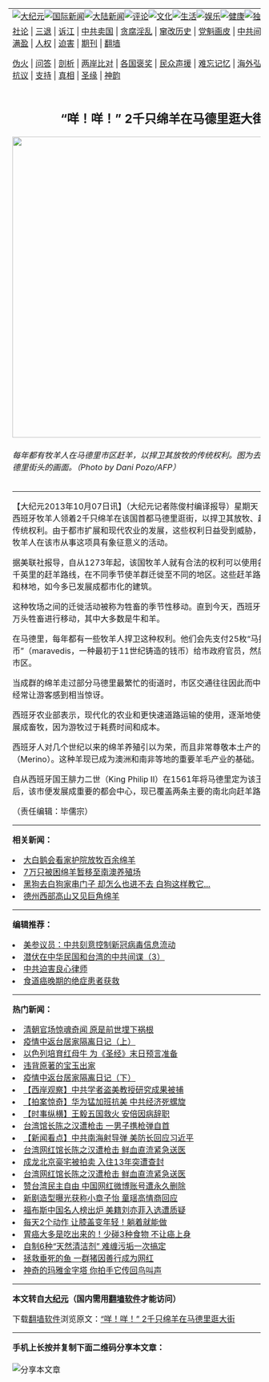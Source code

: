 <a name="1" id="1" target="_blank"></a><span id="1"></span>
<table align=center border="0"><tr><td colspan="2" VALIGN=TOP><a href="https://github.com/bhtakl332/djy/blob/master/gb/nsc413.md#1"><img src="https://raw.githubusercontent.com/bhtakl332/www/master/t/djy/1.jpg" title="大纪元"></a><a href="https://github.com/bhtakl332/djy/blob/master/gb/n24hr.md#1"><img src="https://raw.githubusercontent.com/bhtakl332/www/master/t/djy/3.jpg" title="国际新闻"></a><a href="https://github.com/bhtakl332/djy/blob/master/gb/nsc413.md#1"><img src="https://raw.githubusercontent.com/bhtakl332/www/master/t/djy/4.jpg" title="大陆新闻"></a><a href="https://github.com/bhtakl332/djy/blob/master/gb/news392.md#1"><img src="https://raw.githubusercontent.com/bhtakl332/www/master/t/djy/5.jpg" title="评论"></a><a href="https://github.com/bhtakl332/djy/blob/master/gb/news2007.md#1"><img src="https://raw.githubusercontent.com/bhtakl332/www/master/t/djy/6.jpg" title="文化"></a><a href="https://github.com/bhtakl332/djy/blob/master/gb/news2008.md#1"><img src="https://raw.githubusercontent.com/bhtakl332/www/master/t/djy/7.jpg" title="生活"></a><a href="https://github.com/bhtakl332/djy/blob/master/gb/ncyule.md#1"><img src="https://raw.githubusercontent.com/bhtakl332/www/master/t/djy/8.jpg" title="娱乐"></a><a href="https://github.com/bhtakl332/djy/blob/master/gb/nsc1002.md#1"><img src="https://raw.githubusercontent.com/bhtakl332/www/master/t/djy/9.jpg" title="健康"><a href="https://github.com/bhtakl332/djy/blob/master/gb/nf6092.md#1"><img src="https://raw.githubusercontent.com/bhtakl332/www/master/t/djy/10a.jpg" title="独家"></a><a href="https://github.com/bhtakl332/djy/blob/master/gb/nf4514.md#1"><img src="https://raw.githubusercontent.com/bhtakl332/www/master/t/djy/12a.jpg" title="头条"></a></td></tr>
<tr><td colspan="2" VALIGN=TOP><a target="_blank" href="https://github.com/bhtakl332/djy/blob/master/gb/9p.md#1">社论</a> | <a target="_blank" href="https://github.com/bhtakl332/djy/blob/master/gb/nf5657.md#1">三退</a> | <a target="_blank" href="https://github.com/bhtakl332/djy/blob/master/gb/nf6124.md#1">诉江</a> | <a target="_blank" href="https://github.com/bhtakl332/djy/blob/master/gb/nf1176117.md#1">中共卖国</a> | <a target="_blank" href="https://github.com/bhtakl332/djy/blob/master/gb/nf5773.md#1">贪腐淫乱</a> | <a target="_blank" href="https://github.com/bhtakl332/djy/blob/master/gb/nf1176115.md#1">窜改历史</a> | <a target="_blank" href="https://github.com/bhtakl332/djy/blob/master/gb/nf1176107.md#1">党魁画皮</a> | <a target="_blank" href="https://github.com/bhtakl332/djy/blob/master/gb/nf1320400.md#1">中共间谍</a> | <a target="_blank" href="https://github.com/bhtakl332/djy/blob/master/gb/nf1176114.md#1">破坏传统</a> | <a target="_blank" href="https://github.com/bhtakl332/ntdtv/blob/master/gb/prog447_1.md#1">恶贯满盈</a> | <a target="_blank" href="https://github.com/bhtakl332/djy/blob/master/gb/ncid278.md#1">人权</a> | <a target="_blank" href="https://github.com/bhtakl332/djy/blob/master/gb/nf1176111.md#1">迫害</a> | <a target="_blank" href="https://gitlab.com/szzdlab/mh-qikan/blob/master/README.md#1">期刊</a> | <a target="_blank" href="https://github.com/bhtakl332/www/blob/master/README.md?zsrh#8">翻墙</a></p><p><a target="_blank" href="https://github.com/bhtakl332/djy/blob/master/gb/nf5562.md#1">伪火</a> | <a target="_blank" href="https://github.com/bhtakl332/djy/blob/master/gb/nf4378.md#1">问答</a> | <a target="_blank" href="https://github.com/bhtakl332/djy/blob/master/gb/nf5792.md#1">剖析</a> | <a target="_blank" href="https://github.com/bhtakl332/djy/blob/master/gb/nf5735.md#1">两岸比对</a> | <a target="_blank" href="https://github.com/bhtakl332/djy/blob/master/gb/nf6119.md#1">各国褒奖</a> | <a target="_blank" href="https://github.com/bhtakl332/djy/blob/master/gb/nf6120.md#1">民众声援</a> | <a target="_blank" href="https://github.com/bhtakl332/djy/blob/master/gb/nf1188594.md#1">难忘记忆</a> | <a target="_blank" href="https://github.com/bhtakl332/djy/blob/master/gb/nf3180.md#1">海外弘传</a> | <a target="_blank" href="https://github.com/bhtakl332/djy/blob/master/gb/nf5410.md#1">万人上访</a> | <a target="_blank" href="https://github.com/bhtakl332/ntdtv/blob/master/gb/prog1530_1.md#1">和平抗议</a> | <a target="_blank" href="https://github.com/bhtakl332/djy/blob/master/gb/nf4386.md#1">支持</a> | <a target="_blank" href="https://github.com/bhtakl332/djy/blob/master/gb/nf4389.md#1">真相</a> | <a target="_blank" href="https://github.com/bhtakl332/djy/blob/master/gb/nf5790.md#1">圣缘</a> | <a target="_blank" href="https://github.com/bhtakl332/djy/blob/master/gb/nf4786.md#1">神韵</a></td></tr>
<tr><td VALIGN=TOP width="626"><h2 align=center>“咩！咩！” 2千只绵羊在马德里逛大街</h2>
<img width="600" src="https://i.epochtimes.com/assets/uploads/2013/10/1310070740111664-600x400.jpg" />
<h6>每年都有牧羊人在马德里市区赶羊，以捍卫其放牧的传统权利。图为去年羊群横扫马德里街头的画面。（Photo by Dani Pozo/AFP）
</h6>
<hr>
	<p>【大纪元2013年10月07日讯】（大纪元记者陈俊村编译报导）星期天（10月6日），<ahref="https://github.com/bhtakl332/djy/blob/master/gb/tag/%E8%A5%BF%E7%8F%AD%E7%89%99.md#1">西班牙</a>牧羊人领着2千只<ahref="https://github.com/bhtakl332/djy/blob/master/gb/tag/%E7%BB%B5%E7%BE%8A.md#1">绵羊</a>在该国首都马德里逛街，以捍卫其放牧、赶羊和迁徙的传统权利。由于都市扩展和现代农业的发展，这些权利日益受到威胁，每年都有一些牧羊人在该市从事这项具有象征意义的活动。</p>
<p>据美联社报导，自从1273年起，该国牧羊人就有合法的权利可以使用各地大约7万8千英里的赶羊路线，在不同季节使羊群迁徙至不同的地区。这些赶羊路线之间的野地和林地，如今多已发展成都市化的建筑。</p>
<p>这种牧场之间的迁徙活动被称为牲畜的季节性移动。直到今天，<ahref="https://github.com/bhtakl332/djy/blob/master/gb/tag/%E8%A5%BF%E7%8F%AD%E7%89%99.md#1">西班牙</a>每年仍有100万头牲畜进行移动，其中大多数是牛和羊。</p>
<p>在马德里，每年都有一些牧羊人捍卫这种权利。他们会先支付25枚“马拉维地币”（maravedis，一种最初于11世纪铸造的钱币）给市政府官员，然后让羊群通过市区。</p>
<p>当成群的<ahref="https://github.com/bhtakl332/djy/blob/master/gb/tag/%E7%BB%B5%E7%BE%8A.md#1">绵羊</a>走过部分马德里最繁忙的街道时，市区交通往往因此而中断。这些画面经常让游客感到相当惊讶。</p>
<p>西班牙农业部表示，现代化的农业和更快速道路运输的使用，逐渐地使牲畜的养殖发展成畜牧，因为游牧过于耗费时间和成本。</p>
<p>西班牙人对几个世纪以来的绵羊养殖引以为荣，而且非常尊敬本土产的美丽诺羊（Merino）。这种羊现已成为澳洲和南非等地的重要羊毛产业的基础。</p>
<p>自从西班牙国王腓力二世（King Philip II）在1561年将马德里定为该王朝的首都之后，该市便发展成重要的都会中心，现已覆盖两条主要的南北向赶羊路线。</p>
<p>（责任编辑：毕儒宗）</p>
<p><a width="420" b="315" src="//www.youtube.com/embed/cfDh0Nqfeyo?rel=0" frameborder="0" allowfullscreen></a></p>
	
<hr>


<strong>相关新闻：</strong>
<li><a href="https://github.com/bhtakl332/djy/blob/master/gb/7/9/30/n1851484.md#1">大白鹅会看家护院放牧百余绵羊</a></li>
<li><a href="https://github.com/bhtakl332/djy/blob/master/gb/11/8/29/n3357743.md#1">7万只被困绵羊暂移至南澳养殖场</a></li>
<li><a href="https://github.com/bhtakl332/djy/blob/master/gb/11/9/30/n3387923.md#1">黑狗去白狗家串门子  却怎么也进不去 白狗这样教它...</a></li>
<li><a href="https://github.com/bhtakl332/djy/blob/master/gb/12/1/7/n3479453.md#1">德州西部高山又见巨角绵羊</a></li>
<hr>


<strong>编辑推荐：</strong>
<li><a href="https://github.com/onzhi266/djy/blob/master/gb/20/2/22/n11887949.md#1">美参议员：中共刻意控制新冠病毒信息流动</a></li>
<li><a href="https://github.com/tsiac2612/djy/blob/master/gb/18/10/25/n10809395.md#1" target="_blank">潜伏在中华民国和台湾的中共间谍（3）</a></li><li><a href="https://github.com/bhtakl332/djy/blob/master/gb/9/2/9/n2422991.md?dfh#1" target="_blank">中共迫害良心律师</a></li><li><a href="https://github.com/tsiac2612/djy/blob/master/gb/16/3/15/n4663033.md#1" target="_blank">食道癌晚期的绝症患者获救</a></li>
<hr>

<strong>热门新闻：</strong>
<li><a href="https://github.com/bhtakl332/djy/blob/master/gb/20/8/23/n12352151.md#1">清朝官场惊魂奇闻 原是前世埋下祸根</a></li>
<li><a href="https://github.com/bhtakl332/djy/blob/master/gb/20/8/24/n12353266.md#1">疫情中返台居家隔离日记（上）</a></li>
<li><a href="https://github.com/bhtakl332/djy/blob/master/gb/20/8/24/n12353478.md#1">以色列培育红母牛 为《圣经》末日预言准备</a></li>
<li><a href="https://github.com/bhtakl332/djy/blob/master/gb/20/6/29/n12218273.md#1">违背原著的宝玉出家</a></li>
<li><a href="https://github.com/bhtakl332/djy/blob/master/gb/20/8/24/n12353259.md#1">疫情中返台居家隔离日记（下）</a></li>
<li><a href="https://github.com/bhtakl332/djy/blob/master/gb/20/8/29/n12365800.md#1">【西岸观察】中共学者盗美教授研究成果被捕</a></li>
<li><a href="https://github.com/bhtakl332/djy/blob/master/gb/20/8/29/n12365852.md#1">【拍案惊奇】华为猛加班抗美 中共经济死螺旋</a></li>
<li><a href="https://github.com/bhtakl332/djy/blob/master/gb/20/8/28/n12365058.md#1">【时事纵横】王毅五国救火 安倍因病辞职</a></li>
<li><a href="https://github.com/bhtakl332/djy/blob/master/gb/20/8/27/n12362618.md#1">台湾馆长陈之汉遭枪击 一男子携枪弹自首</a></li>
<li><a href="https://github.com/bhtakl332/djy/blob/master/gb/20/8/26/n12359708.md#1">【新闻看点】中共南海射导弹 美防长回应习近平</a></li>
<li><a href="https://github.com/bhtakl332/djy/blob/master/gb/20/8/27/n12362745.md#1">台湾网红馆长陈之汉遭枪击 鲜血直流紧急送医</a></li>
<li><a href="https://github.com/bhtakl332/djy/blob/master/gb/20/8/28/n12365016.md#1">成龙北京豪宅被拍卖 入住13年突遭查封</a></li>
<li><a href="https://github.com/bhtakl332/djy/blob/master/gb/20/8/27/n12362745.md#1">台湾网红馆长陈之汉遭枪击 鲜血直流紧急送医</a></li>
<li><a href="https://github.com/bhtakl332/djy/blob/master/gb/20/8/27/n12362251.md#1">赞台湾民主自由 中国网红微博账号遭永久删除</a></li>
<li><a href="https://github.com/bhtakl332/djy/blob/master/gb/20/8/26/n12359533.md#1">新剧造型曝光获称小章子怡 童瑶高情商回应</a></li>
<li><a href="https://github.com/bhtakl332/djy/blob/master/gb/20/8/27/n12362661.md#1">福布斯中国名人榜出炉 美籍刘亦菲入选遭质疑</a></li>
<li><a href="https://github.com/bhtakl332/djy/blob/master/gb/20/8/26/n12359296.md#1">每天2个动作 让膝盖变年轻！躺着就能做</a></li>
<li><a href="https://github.com/bhtakl332/djy/blob/master/gb/20/8/26/n12359464.md#1">胃癌大多是吃出来的！少碰3种食物 不让癌上身</a></li>
<li><a href="https://github.com/bhtakl332/djy/blob/master/gb/20/8/26/n12357679.md#1">自制6种“天然清洁剂” 难缠污垢一次搞定</a></li>
<li><a href="https://github.com/bhtakl332/djy/blob/master/gb/20/8/28/n12363346.md#1">拯救垂死的鱼 一群猪因善行成为网红</a></li>
<li><a href="https://github.com/bhtakl332/djy/blob/master/gb/20/8/26/n12358494.md#1">神奇的玛雅金字塔 你拍手它传回鸟叫声</a></li>
<hr>

<strong>本文转自<a href="https://www.epochtimes.com">大纪元</a>（国内需用<a href="https://github.com/bhtakl332/www/blob/master/README.md#8">翻墙软件</a>才能访问）</strong><p>下载<a href="https://github.com/bhtakl332/www/blob/master/README.md#8">翻墙软件</a>浏览原文：<a href="https://www.epochtimes.com/gb/13/10/7/n3981240.htm">“咩！咩！” 2千只绵羊在马德里逛大街</a></p><hr>

<strong>手机上长按并复制下面二维码分享本文章：</strong><br><br><img src="http://www.szzd.org/v.php?action=qrcode&url=https://github.com/bhtakl332/djy/blob/master/gb/13/10/7/n3981240.md%231" title="分享本文章"></td><td VALIGN=TOP><a href="https://github.com/bhtakl332/djy/blob/master/gb/16/1/21/n4622075.md?dfh#1" target="_blank"><img src="https://raw.githubusercontent.com/bhtakl332/djy/master/gb/300/wei-f1.jpg" title="中共的伪火骗局"  alt="中共的伪火骗局"></a><br><a href="https://github.com/bhtakl332/www/blob/master/README.md?dfh#9" target="_blank"><img src="https://raw.githubusercontent.com/bhtakl332/djy/master/gb/300/yong-h.jpg" title="永恒的见证"  alt="永恒的见证"></a><br><a href="https://github.com/bhtakl332/djy/blob/master/gb/13/9/29/n3974789.md?dfh#1" target="_blank"><img src="https://raw.githubusercontent.com/bhtakl332/djy/master/gb/300/shang-lnz.jpg" title="善良女子被中共投男牢"  alt="善良女子被中共投男牢"></a><br><a href="https://github.com/bhtakl332/djy/blob/master/gb/16/3/16/n4663449.md?dfh#1" target="_blank"><img src="https://raw.githubusercontent.com/bhtakl332/djy/master/gb/300/huo-z3.jpg" title="警卫目击活摘器官"  alt="警卫目击活摘器官"></a><br><a href="https://github.com/bhtakl332/djy/blob/master/gb/16/8/7/n8177641.md?dfh#1" target="_blank"><img src="https://raw.githubusercontent.com/bhtakl332/djy/master/gb/300/huo-z4.jpg" title="证人描述活摘恐怖"  alt="证人描述活摘恐怖"></a><br><a href="https://github.com/bhtakl332/djy/blob/master/gb/10/4/19/n2881569.md?dfh#1" target="_blank"><img src="https://raw.githubusercontent.com/bhtakl332/djy/master/gb/300/huo-z1.jpg" title="揭开活摘器官黑幕"  alt="揭开活摘器官黑幕"></a><br><a href="https://github.com/bhtakl332/djy/blob/master/gb/10/11/7/n3077476.md?dfh#1" target="_blank"><img src="https://raw.githubusercontent.com/bhtakl332/djy/master/gb/300/ma-ks.jpg" title="马克思的成魔之路"  alt="马克思的成魔之路"></a><br><a href="https://github.com/bhtakl332/djy/blob/master/gb/14/6/9/n4173977.md?dfh#1" target="_blank"><img src="https://raw.githubusercontent.com/bhtakl332/djy/master/gb/300/chang-zs.jpg" title="藏字石 蕴天机"  alt="藏字石 蕴天机"></a><br><a href="https://github.com/bhtakl332/djy/blob/master/gb/18/5/10/n10381511.md?dfh#1" target="_blank"><img src="https://raw.githubusercontent.com/bhtakl332/djy/master/gb/300/st1.jpg" title="关注3亿人三退"  alt="关注3亿人三退"></a><br><a href="https://github.com/bhtakl332/djy/blob/master/gb/18/3/21/n10237682.md?dfh#1" target="_blank"><img src="https://raw.githubusercontent.com/bhtakl332/djy/master/gb/300/jie-t.jpg" title="解体中共复兴中华"  alt="解体中共复兴中华"></a><br><a href="https://github.com/bhtakl332/djy/blob/master/gb/9/2/9/n2422991.md?dfh#1" target="_blank"><img src="https://raw.githubusercontent.com/bhtakl332/djy/master/gb/300/gao-zs.jpg" title="中共迫害良心律师"  alt="中共迫害良心律师"></a><br><a href="https://github.com/bhtakl332/djy/blob/master/gb/18/12/9/n10900044.md?dfh#1" target="_blank"><img src="https://raw.githubusercontent.com/bhtakl332/djy/master/gb/300/sj1.jpg" title="303万人举报江泽民"  alt="303万人举报江泽民"></a><br><a href="https://github.com/bhtakl332/djy/blob/master/gb/18/8/28/n10672014.md?dfh#1" target="_blank"><img src="https://raw.githubusercontent.com/bhtakl332/djy/master/gb/300/sj2.jpg" title="这些官员为何起诉江泽民"  alt="这些官员为何起诉江泽民"></a><br><a href="https://github.com/bhtakl332/djy/blob/master/gb/8/12/18/n2367165.md?dfh#1" target="_blank"><img src="https://raw.githubusercontent.com/bhtakl332/djy/master/gb/300/liangan.jpg" title="海峡两岸的强烈对比"  alt="海峡两岸的强烈对比"></a><br><a href="https://github.com/bhtakl332/djy/blob/master/gb/15/12/10/n4593139.md?dfh#1" target="_blank"><img src="https://raw.githubusercontent.com/bhtakl332/djy/master/gb/300/jia-ndzl.jpg" title="加拿大总理的贺信"  alt="加拿大总理的贺信"></a><br><a href="https://github.com/bhtakl332/djy/blob/master/gb/11/6/17/n3289382.md?dfh#1" target="_blank"><img src="https://raw.githubusercontent.com/bhtakl332/djy/master/gb/300/xiao-wd.jpg" title="探寻真相兼听则明"  alt="探寻真相兼听则明"></a><br><a href="https://github.com/bhtakl332/djy/blob/master/gb/18/10/27/n10812623.md?dfh#1" target="_blank"><img src="https://raw.githubusercontent.com/bhtakl332/djy/master/gb/300/yindu.jpg" title="印度媒体报道东方"  alt="印度媒体报道东方"></a><br><a href="https://github.com/bhtakl332/djy/blob/master/gb/18/6/9/n10469652.md?dfh#1" target="_blank"><img src="https://raw.githubusercontent.com/bhtakl332/djy/master/gb/300/xie-j.jpg" title="不一样的海外校园"  alt="不一样的海外校园"></a><br><a href="https://github.com/bhtakl332/djy/blob/master/gb/7/4/5/n1669415.md?dfh#1" target="_blank"><img src="https://raw.githubusercontent.com/bhtakl332/djy/master/gb/300/li-up.jpg" title="从大师到徒弟的传奇"  alt="从大师到徒弟的传奇"></a><br><a href="https://github.com/bhtakl332/djy/blob/master/gb/17/5/26/n9191512.md?dfh#1" target="_blank"><img src="https://raw.githubusercontent.com/bhtakl332/djy/master/gb/300/zfl2.jpg" title="亿万人与东方一本奇书"  alt="亿万人与东方一本奇书"></a><br><a href="https://github.com/bhtakl332/djy/blob/master/gb/13/11/27/n4020290.md?dfh#1" target="_blank"><img src="https://raw.githubusercontent.com/bhtakl332/djy/master/gb/300/zhen-h.jpg" title="大陆见不到的震撼场面"  alt="大陆见不到的震撼场面"></a><br><a href="https://github.com/bhtakl332/djy/blob/master/gb/15/7/17/n4482910.md?dfh#1" target="_blank"><img src="https://raw.githubusercontent.com/bhtakl332/djy/master/gb/300/dalu-sk.jpg" title="人心向善 大陆当初盛况"  alt="人心向善 大陆当初盛况"></a><br><a href="https://github.com/bhtakl332/djy/blob/master/gb/19/1/5/n10955468.md?dfh#1" target="_blank"><img src="https://raw.githubusercontent.com/bhtakl332/djy/master/gb/300/zfl1.jpg" title="追寻真理 这书讲什么"  alt="追寻真理 这书讲什么"></a><br><a href="https://github.com/bhtakl332/www/blob/master/README.md?dfh#1" target="_blank"><img src="https://raw.githubusercontent.com/bhtakl332/djy/master/gb/300/fq1.jpg" title="下载免费翻墙软件"  alt="下载免费翻墙软件"></a><br></td></tr></table>
